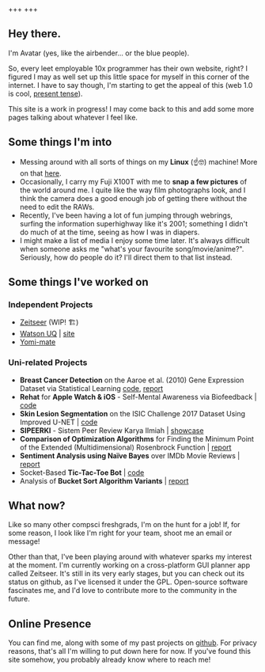 +++
+++

## Hey there.

I'm Avatar (yes, like the airbender... or the blue people).

So, every leet employable 10x programmer has their own website, right? I figured I may as well set up this little space for myself in this corner of the internet. I have to say though, I'm starting to get the appeal of this (web 1.0 is cool, [present tense](https://neocities.org/browse)).

This site is a work in progress! I may come back to this and add some more pages talking about whatever I feel like.

## Some things I'm into

- Messing around with all sorts of things on my **Linux** (☝️🤓) machine! More on that [here](misc/software).
- Occasionally, I carry my Fuji X100T with me to **snap a few pictures** of the world around me. I quite like the way film photographs look, and I think the camera does a good enough job of getting there without the need to edit the RAWs.
- Recently, I've been having a lot of fun jumping through webrings, surfing the information superhighway like it's 2001; something I didn't do much of at the time, seeing as how I was in diapers.
- I might make a list of media I enjoy some time later. It's always difficult when someone asks me "what's your favourite song/movie/anime?". Seriously, how do people do it? I'll direct them to that list instead.

## Some things I've worked on

### Independent Projects
- [Zeitseer](https://github.com/siepenmaru/zeitseer) (WIP! 🏗️)
- [Watson UQ](https://github.com/siepenmaru/watson-uq) | [site](https://watson-uq.my.id)
- [Yomi-mate](https://github.com/siepenmaru/yomimate)

### Uni-related Projects
- **Breast Cancer Detection** on the Aaroe et al. (2010) Gene Expression Dataset via Statistical Learning
  [code](https://github.com/siepenmaru/stat3006-a4-code), [report](https://github.com/siepenmaru/STAT3006-A4)
- **Rehat** for **Apple Watch & iOS** - Self-Mental Awareness via Biofeedback | [code](https://github.com/hazlazuardi/rehat_ios)
- **Skin Lesion Segmentation** on the ISIC Challenge 2017 Dataset Using Improved U-NET | [code](https://github.com/siepenmaru/PatternFlow/tree/topic-recognition/recognition%2F47286238_ISIC_Improved_UNET)
- **SIPEERKI** - Sistem Peer Review Karya Ilmiah | [showcase](https://gallery.cs.ui.ac.id/project/ppl/36b62edd-bdc0-4183-a1f7-c82c0a86eb86)
- **Comparison of Optimization Algorithms** for Finding the Minimum Point of the Extended (Multidimensional) Rosenbrock Function | [report](https://drive.google.com/file/d/1wwRN9IMJsJYJB-UTDPxUTnpteA1eMRAW/view?usp=sharing)
- **Sentiment Analysis using Naïve Bayes** over IMDb Movie Reviews | [report](https://drive.google.com/file/d/1zfT7OJlgneyF35Pc9Ni6eQ_oGXOFsRQz/view?usp=sharing)
- Socket-Based **Tic-Tac-Toe Bot** | [code](https://github.com/siepenmaru/socket-ttt)
- Analysis of **Bucket Sort Algorithm Variants** | [report](https://drive.google.com/file/d/12CMcNIpDBmjNDxm21Wj6il7GhIEbtdHJ/view?usp=sharing)

## What now?

Like so many other compsci freshgrads, I'm on the hunt for a job! If, for some reason, I look like I'm right for your team, shoot me an email or message!

Other than that, I've been playing around with whatever sparks my interest at the moment. I'm currently working on a cross-platform GUI planner app called Zeitseer. It's still in its very early stages, but you can check out its status on github, as I've licensed it under the GPL. Open-source software fascinates me, and I'd love to contribute more to the community in the future.

## Online Presence
You can find me, along with some of my past projects on [github](https://github.com/siepenmaru). For privacy reasons, that's all I'm willing to put down here for now. If you've found this site somehow, you probably already know where to reach me!
